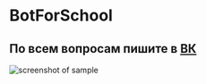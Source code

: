 # BotForSchool
## По всем вопросам пишите в [ВК](https://vk.com/igorgoryainov)
![screenshot of sample](https://imyzik.ru/wp-content/uploads/2018/01/photo_2018-01-10_11-17-36.jpg)
